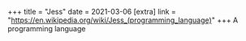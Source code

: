 +++
title = "Jess"
date = 2021-03-06
[extra]
link = "https://en.wikipedia.org/wiki/Jess_(programming_language)"
+++
A programming language

